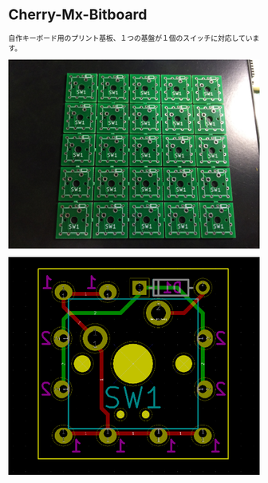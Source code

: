 # Cherry-Mx-Bitboard

自作キーボード用のプリント基板、１つの基盤が１個のスイッチに対応しています。

![panelize](./images/panelize.JPG)

![pcb](./images/pcb.png)

